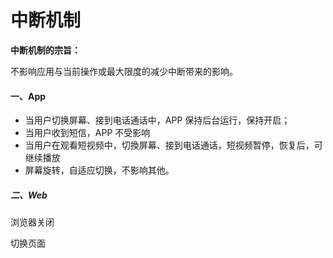 # 中断机制

**中断机制的宗旨：**

不影响应用与当前操作或最大限度的减少中断带来的影响。

#### 一、App

* 当用户切换屏幕、接到电话通话中，APP 保持后台运行，保持开启；
* 当用户收到短信，APP 不受影响
* 当用户在观看短视频中，切換屏幕、接到电话通话，短视频暂停，恢复后，可继续播放
* 屏幕旋转，自适应切换，不影响其他。

##### 二、Web

浏览器关闭

切换页面

